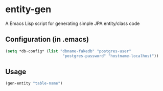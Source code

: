 # entity-gen
A Emacs Lisp script for generating simple JPA entity/class code


## Configuration (in .emacs)
````lisp
(setq *db-config* (list "dbname-fakedb" "postgres-user"
                         "postgres-password" "hostname-localhost"))
````


## Usage

````lisp
(gen-entity "table-name")
````
